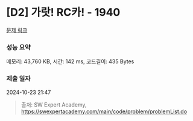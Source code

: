 # [D2] 가랏! RC카! - 1940 

[문제 링크](https://swexpertacademy.com/main/code/problem/problemDetail.do?contestProbId=AV5PjMgaALgDFAUq) 

### 성능 요약

메모리: 43,760 KB, 시간: 142 ms, 코드길이: 435 Bytes

### 제출 일자

2024-10-23 21:47



> 출처: SW Expert Academy, https://swexpertacademy.com/main/code/problem/problemList.do